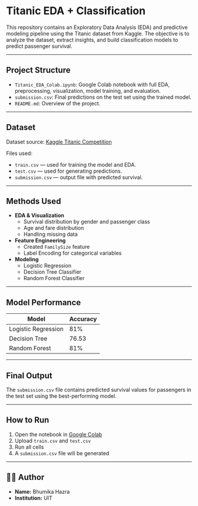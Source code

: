 
# Titanic EDA + Classification

This repository contains an Exploratory Data Analysis (EDA) and predictive modeling pipeline using the Titanic dataset from Kaggle. The objective is to analyze the dataset, extract insights, and build classification models to predict passenger survival.

---

## Project Structure

- `Titanic_EDA_Colab.ipynb`: Google Colab notebook with full EDA, preprocessing, visualization, model training, and evaluation.
- `submission.csv`: Final predictions on the test set using the trained model.
- `README.md`: Overview of the project.

---

## Dataset

Dataset source: [Kaggle Titanic Competition](https://www.kaggle.com/c/titanic/data)

Files used:
- `train.csv` — used for training the model and EDA.
- `test.csv` — used for generating predictions.
- `submission.csv` — output file with predicted survival.

---

## Methods Used

- **EDA & Visualization**
  - Survival distribution by gender and passenger class
  - Age and fare distribution
  - Handling missing data
- **Feature Engineering**
  - Created `FamilySize` feature
  - Label Encoding for categorical variables
- **Modeling**
  - Logistic Regression
  - Decision Tree Classifier
  - Random Forest Classifier

---

## Model Performance

| Model               | Accuracy |
|--------------------|----------|
| Logistic Regression|  81%     |
| Decision Tree      |  76.53   |
| Random Forest      |  81%     |

---

## Final Output

The `submission.csv` file contains predicted survival values for passengers in the test set using the best-performing model.

---

## How to Run

1. Open the notebook in [Google Colab](https://colab.research.google.com/)
2. Upload `train.csv` and `test.csv`
3. Run all cells
4. A `submission.csv` file will be generated

---

## 👩‍💻 Author

- **Name:** Bhumika Hazra
- **Institution:** UIT

